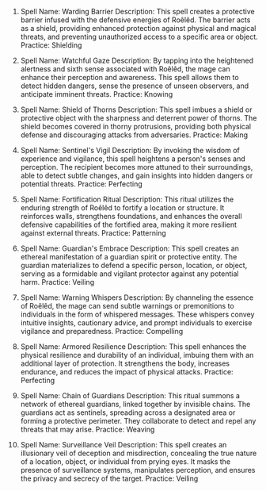 1.  Spell Name: Warding Barrier Description: This spell creates a protective barrier infused with the defensive energies of Roêlêd. The barrier acts as a shield, providing enhanced protection against physical and magical threats, and preventing unauthorized access to a specific area or object. Practice: Shielding

2.  Spell Name: Watchful Gaze Description: By tapping into the heightened alertness and sixth sense associated with Roêlêd, the mage can enhance their perception and awareness. This spell allows them to detect hidden dangers, sense the presence of unseen observers, and anticipate imminent threats. Practice: Knowing

3.  Spell Name: Shield of Thorns Description: This spell imbues a shield or protective object with the sharpness and deterrent power of thorns. The shield becomes covered in thorny protrusions, providing both physical defense and discouraging attacks from adversaries. Practice: Making

4.  Spell Name: Sentinel's Vigil Description: By invoking the wisdom of experience and vigilance, this spell heightens a person's senses and perception. The recipient becomes more attuned to their surroundings, able to detect subtle changes, and gain insights into hidden dangers or potential threats. Practice: Perfecting

5.  Spell Name: Fortification Ritual Description: This ritual utilizes the enduring strength of Roêlêd to fortify a location or structure. It reinforces walls, strengthens foundations, and enhances the overall defensive capabilities of the fortified area, making it more resilient against external threats. Practice: Patterning

6.  Spell Name: Guardian's Embrace Description: This spell creates an ethereal manifestation of a guardian spirit or protective entity. The guardian materializes to defend a specific person, location, or object, serving as a formidable and vigilant protector against any potential harm. Practice: Veiling

7.  Spell Name: Warning Whispers Description: By channeling the essence of Roêlêd, the mage can send subtle warnings or premonitions to individuals in the form of whispered messages. These whispers convey intuitive insights, cautionary advice, and prompt individuals to exercise vigilance and preparedness. Practice: Compelling

8.  Spell Name: Armored Resilience Description: This spell enhances the physical resilience and durability of an individual, imbuing them with an additional layer of protection. It strengthens the body, increases endurance, and reduces the impact of physical attacks. Practice: Perfecting

9.  Spell Name: Chain of Guardians Description: This ritual summons a network of ethereal guardians, linked together by invisible chains. The guardians act as sentinels, spreading across a designated area or forming a protective perimeter. They collaborate to detect and repel any threats that may arise. Practice: Weaving

10. Spell Name: Surveillance Veil Description: This spell creates an illusionary veil of deception and misdirection, concealing the true nature of a location, object, or individual from prying eyes. It masks the presence of surveillance systems, manipulates perception, and ensures the privacy and secrecy of the target. Practice: Veiling